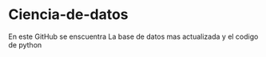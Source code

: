 # Ciencia-de-datos
En este GitHub se enscuentra La base de datos mas actualizada y el codigo de python
